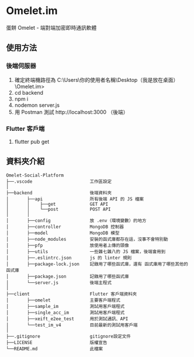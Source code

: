 # Omelet.im
蛋餅 Omelet - 端對端加密即時通訊軟體

## 使用方法

### 後端伺服器

1. 確定終端機路徑為 C:\Users\你的使用者名稱\Desktop（我是放在桌面）\Omelet.im>
2. cd backend
3. npm i
4. nodemon server.js
5. 用 Postman 測試 http://localhost:3000 （後端）

### Flutter 客戶端
1. flutter pub get

## 資料夾介紹

```
Omelet-Social-Platform
├──.vscode                      工作區設定
│
├──backend                      後端資料夾
│       ├──api                  所有後端 API 的 JS 檔案
│       │    ├──get             GET API
│       │    └──post            POST API
│       │
│       ├──config               放 .env（環境變數）的地方
│       ├──controller           MongoDB 控制器
│       ├──model                MongoDB 模型
│       ├──node_modules         安裝的函式庫都存在這，沒事不會特別動
│       ├──pfp                  放使用者上傳的頭像
│       ├──utils                一些雜七雜八的 JS 檔案，後端會用到
│       ├──.eslintrc.json       js 的 linter 規則
│       ├──package-lock.json    記錄用了哪些函式庫，還有 函式庫用了哪些其他的函式庫
│       ├──package.json         記錄用了哪些函式庫
│       └──server.js            後端主程式
│
├──client                       Flutter 客戶端資料夾
│       ├──omelet               主要客戶端程式
│       ├──sample_im            測試用客戶端程式
│       ├──single_acc_im        測試用客戶端程式
│       ├──xeift_e2ee_test      用於測試通訊、API
│       └──test_im_v4           目前最新的測試用客戶端
│
├──.gitignore                   gitignore設定文件
├──LICENSE                      版權宣告
└──README.md                    此檔案

```